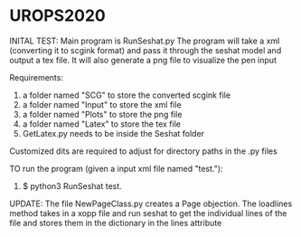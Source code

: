 # UROPS2020

INITAL TEST:
Main program is RunSeshat.py
The program will take a xml (converting it to scgink format) and pass it through the seshat model and output a tex file.
It will also generate a png file to visualize the pen input

Requirements:
1. a folder named "SCG" to store the converted scgink file
2. a folder named "Input" to store the xml file
3. a folder named "Plots" to store the png file
4. a folder named "Latex" to store the tex file
5. GetLatex.py needs to be inside the Seshat folder

Customized dits are required to adjust for directory paths in the .py files

TO run the program (given a input xml file named "test."):
1. $ python3 RunSeshat test. 


UPDATE:
The file NewPageClass.py creates a Page objection.
The loadlines method takes in a xopp file and run seshat to get the individual lines of the file and stores them in the dictionary in the lines attribute
